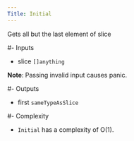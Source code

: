 ```yaml
---
Title: Initial
---
```


Gets all but the last element of slice

#- Inputs
- slice `[]anything`

**Note**: Passing invalid input causes panic.

#- Outputs
- first `sameTypeAsSlice`

#- Complexity
- `Initial` has a complexity of O(1).
